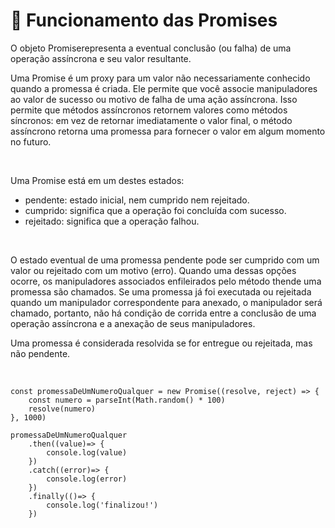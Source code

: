# 📌 **Funcionamento das Promises**
O objeto Promiserepresenta a eventual conclusão (ou falha) de uma operação assíncrona e seu valor resultante.

Uma Promise é um proxy para um valor não necessariamente conhecido quando a promessa é criada. Ele permite que você associe manipuladores ao valor de sucesso ou motivo de falha de uma ação assíncrona. Isso permite que métodos assíncronos retornem valores como métodos síncronos: em vez de retornar imediatamente o valor final, o método assíncrono retorna uma promessa para fornecer o valor em algum momento no futuro.

<br>

Uma Promise está em um destes estados:

- pendente: estado inicial, nem cumprido nem rejeitado.
- cumprido: significa que a operação foi concluída com sucesso.
- rejeitado: significa que a operação falhou.

<br>

O estado eventual de uma promessa pendente pode ser cumprido com um valor ou rejeitado com um motivo (erro). Quando uma dessas opções ocorre, os manipuladores associados enfileirados pelo método thende uma promessa são chamados. Se uma promessa já foi executada ou rejeitada quando um manipulador correspondente para anexado, o manipulador será chamado, portanto, não há condição de corrida entre a conclusão de uma operação assíncrona e a anexação de seus manipuladores.

Uma promessa é considerada resolvida se for entregue ou rejeitada, mas não pendente.

<br>

```
const promessaDeUmNumeroQualquer = new Promise((resolve, reject) => {
    const numero = parseInt(Math.random() * 100)
    resolve(numero)
}, 1000)

promessaDeUmNumeroQualquer
    .then((value)=> {
        console.log(value)
    })
    .catch((error)=> {
        console.log(error)
    })
    .finally(()=> {
        console.log('finalizou!')
    })
```